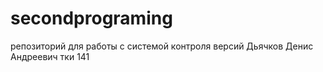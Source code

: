 # secondprograming
репозиторий для работы с системой контроля версий
Дьячков Денис Андреевич тки 141
